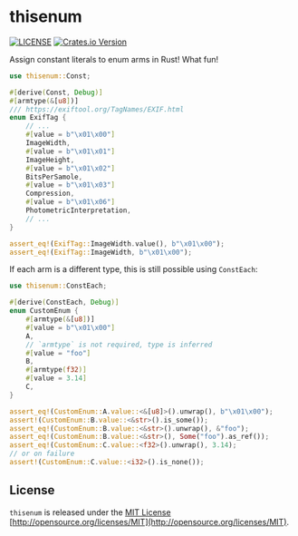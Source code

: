 # thisenum

[![LICENSE](https://img.shields.io/badge/license-MIT-blue.svg)](LICENSE)
[![Crates.io Version](https://img.shields.io/crates/v/thisenum.svg)](https://crates.io/crates/thisenum)
<!-- [![Latest Release](https://img.shields.io/github/v/release/arpadav/thisenum)](https://github.com/arpadav/thisenum) -->
<!-- [![Coverage Status](https://coveralls.io/repos/github/arpadav/thisenum/badge.svg?branch=main)](https://coveralls.io/github/arpadav/thisenum?branch=main) -->

Assign constant literals to enum arms in Rust! What fun!

```rust
use thisenum::Const;

#[derive(Const, Debug)]
#[armtype(&[u8])]
/// https://exiftool.org/TagNames/EXIF.html
enum ExifTag {
    // ...
    #[value = b"\x01\x00"]
    ImageWidth,
    #[value = b"\x01\x01"]
    ImageHeight,
    #[value = b"\x01\x02"]
    BitsPerSamole,
    #[value = b"\x01\x03"]
    Compression,
    #[value = b"\x01\x06"]
    PhotometricInterpretation,
    // ...
}

assert_eq!(ExifTag::ImageWidth.value(), b"\x01\x00");
assert_eq!(ExifTag::ImageWidth, b"\x01\x00");
```

If each arm is a different type, this is still possible using `ConstEach`:

```rust
use thisenum::ConstEach;

#[derive(ConstEach, Debug)]
enum CustomEnum {
    #[armtype(&[u8])]
    #[value = b"\x01\x00"]
    A,
    // `armtype` is not required, type is inferred
    #[value = "foo"]
    B,
    #[armtype(f32)]
    #[value = 3.14]
    C,
}

assert_eq!(CustomEnum::A.value::<&[u8]>().unwrap(), b"\x01\x00");
assert!(CustomEnum::B.value::<&str>().is_some());
assert_eq!(CustomEnum::B.value::<&str>().unwrap(), &"foo");
assert_eq!(CustomEnum::B.value::<&str>(), Some("foo").as_ref());
assert_eq!(CustomEnum::C.value::<f32>().unwrap(), 3.14);
// or on failure
assert!(CustomEnum::C.value::<i32>().is_none());
```

## License

`thisenum` is released under the [MIT License](LICENSE) [http://opensource.org/licenses/MIT](http://opensource.org/licenses/MIT).